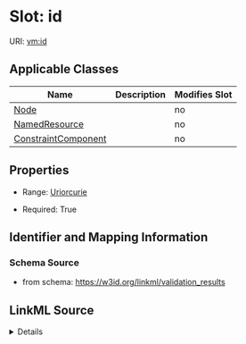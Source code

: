 

# Slot: id

URI: [vm:id](https://w3id.org/linkml/validation-model/id)



<!-- no inheritance hierarchy -->





## Applicable Classes

| Name | Description | Modifies Slot |
| --- | --- | --- |
| [Node](Node.md) |  |  no  |
| [NamedResource](NamedResource.md) |  |  no  |
| [ConstraintComponent](ConstraintComponent.md) |  |  no  |







## Properties

* Range: [Uriorcurie](Uriorcurie.md)

* Required: True





## Identifier and Mapping Information







### Schema Source


* from schema: https://w3id.org/linkml/validation_results




## LinkML Source

<details>
```yaml
name: id
from_schema: https://w3id.org/linkml/validation_results
rank: 1000
identifier: true
alias: id
owner: NamedResource
domain_of:
- NamedResource
range: uriorcurie
required: true

```
</details>